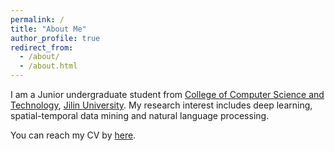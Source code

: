 ```yaml
---
permalink: /
title: "About Me"
author_profile: true
redirect_from: 
  - /about/
  - /about.html
---
```


I am a Junior undergraduate student from [College of Computer Science and Technology](https://ccst.jlu.edu.cn/index.htm), [Jilin University](https://www.jlu.edu.cn/). My research interest includes deep learning, spatial-temporal data mining and natural language processing.

You can reach my CV by [here](../files/CV_ChenMinghao.pdf).